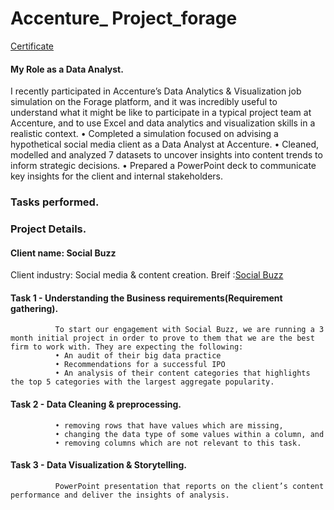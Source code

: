 # Accenture_ Project_forage

[Certificate](https://github.com/VINAYDA11061/Accenture_forage/blob/main/certificate.pdf)
#### My Role as a Data Analyst.
I recently participated in Accenture’s Data Analytics & Visualization job simulation on the Forage platform, and it was incredibly useful to understand what it might be like to participate in a typical project team at Accenture, and to use Excel and data analytics and visualization skills in a realistic context.
•	Completed a simulation focused on advising a hypothetical social media client as a Data Analyst at Accenture.
•	Cleaned, modelled and analyzed 7 datasets to uncover insights into content trends to inform strategic decisions.
•	Prepared a PowerPoint deck to communicate key insights for the client and internal stakeholders.

### Tasks performed.
### Project Details.
#### Client name: Social Buzz 
Client industry: Social media & content creation.
Breif :[Social Buzz](https://github.com/VINAYDA11061/Accenture_forage/blob/main/Client%20Brief.pdf)
#### Task 1 - Understanding the Business requirements(Requirement gathering).
              To start our engagement with Social Buzz, we are running a 3 month initial project in order to prove to them that we are the best firm to work with. They are expecting the following: 
              • An audit of their big data practice 
              • Recommendations for a successful IPO 
              • An analysis of their content categories that highlights the top 5 categories with the largest aggregate popularity.
#### Task 2 - Data Cleaning & preprocessing.
              •	removing rows that have values which are missing,
              •	changing the data type of some values within a column, and
              •	removing columns which are not relevant to this task.

#### Task 3 - Data Visualization & Storytelling.
              
              PowerPoint presentation that reports on the client’s content performance and deliver the insights of analysis.
